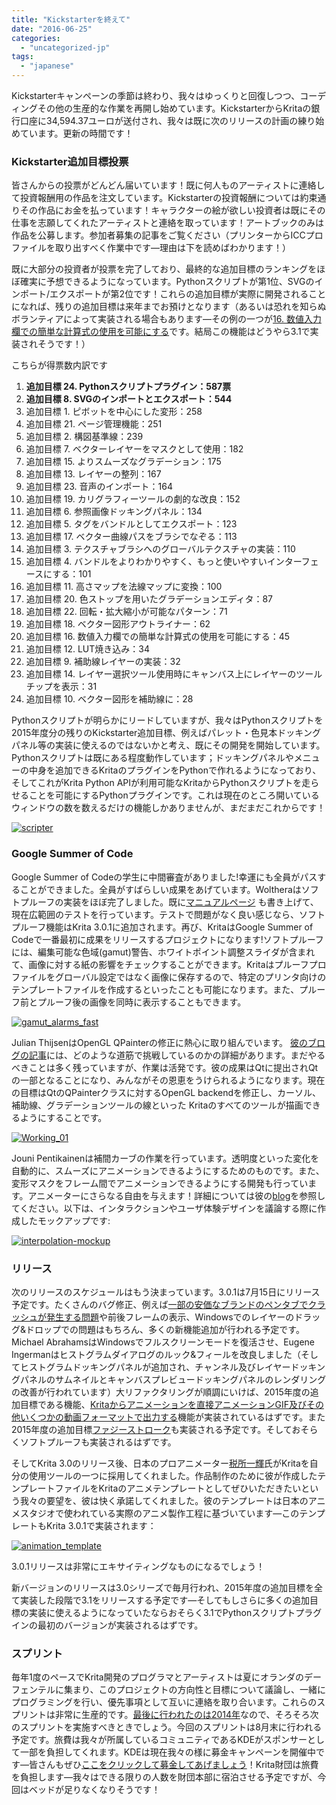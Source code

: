 ```yaml
---
title: "Kickstarterを終えて"
date: "2016-06-25"
categories: 
  - "uncategorized-jp"
tags: 
  - "japanese"
---
```


Kickstarterキャンペーンの季節は終わり、我々はゆっくりと回復しつつ、コーディングその他の生産的な作業を再開し始めています。KickstarterからKritaの銀行口座に34,594.37ユーロが送付され、我々は既に次のリリースの計画の練り始めています。更新の時間です！

### Kickstarter追加目標投票

皆さんからの投票がどんどん届いています！既に何人ものアーティストに連絡して投資報酬用の作品を注文しています。Kickstarterの投資報酬については約束通りその作品にお金を払っています！キャラクターの絵が欲しい投資者は既にその仕事を志願してくれたアーティストと連絡を取っています！アートブックのみは作品を公募します。参加者募集の記事をご覧ください（プリンターからICCプロファイルを取り出すべく作業中です―理由は下を読めばわかります！）

既に大部分の投資者が投票を完了しており、最終的な追加目標のランキングをほぼ確実に予想できるようになっています。Pythonスクリプトが第1位、SVGのインポート/エクスポートが第2位です！これらの追加目標が実際に開発されることになれば、残りの追加目標は来年までお預けとなります（あるいは恐れを知らぬボランティアによって実装される場合もあります―その例の一つが[16\. 数値入力欄での簡単な計算式の使用を可能にする](https://phabricator.kde.org/D1875)です。結局この機能はどうやら3.1で実装されそうです！）

こちらが得票数内訳です

1. **追加目標 24. Pythonスクリプトプラグイン：587票**
2. **追加目標 8. SVGのインポートとエクスポート：544**
3. 追加目標 1. ピボットを中心にした変形：258
4. 追加目標 21. ページ管理機能：251
5. 追加目標 2. 構図基準線：239
6. 追加目標 7. ベクターレイヤーをマスクとして使用：182
7. 追加目標 15. よりスムーズなグラデーション：175
8. 追加目標 13. レイヤーの整列：167
9. 追加目標 23. 音声のインポート：164
10. 追加目標 19. カリグラフィーツールの劇的な改良：152
11. 追加目標 6. 参照画像ドッキングパネル：134
12. 追加目標 5. タグをバンドルとしてエクスポート：123
13. 追加目標 17. ベクター曲線パスをブラシでなぞる：113
14. 追加目標 3. テクスチャブラシへのグローバルテクスチャの実装：110
15. 追加目標 4. バンドルをよりわかりやすく、もっと使いやすいインターフェースにする：101
16. 追加目標 11. 高さマップを法線マップに変換：100
17. 追加目標 20. 色ストップを用いたグラデーションエディタ：87
18. 追加目標 22. 回転・拡大縮小が可能なパターン：71
19. 追加目標 18. ベクター図形アウトライナー：62
20. 追加目標 16. 数値入力欄での簡単な計算式の使用を可能にする：45
21. 追加目標 12. LUT焼き込み：34
22. 追加目標 9. 補助線レイヤーの実装：32
23. 追加目標 14. レイヤー選択ツール使用時にキャンバス上にレイヤーのツールチップを表示：31
24. 追加目標 10. ベクター図形を補助線に：28

Pythonスクリプトが明らかにリードしていますが、我々はPythonスクリプトを2015年度分の残りのKickstarter追加目標、例えばパレット・色見本ドッキングパネル等の実装に使えるのではないかと考え、既にその開発を開始しています。Pythonスクリプトは既にある程度動作しています；ドッキングパネルやメニューの中身を追加できるKritaのプラグインをPythonで作れるようになっており、そしてこれがKrita Python APIが利用可能なKritaからPythonスクリプトを走らせることを可能にするPythonプラグインです。これは現在のところ開いているウィンドウの数を数えるだけの機能しかありませんが、まだまだこれからです！

[![scripter](/images/posts/2016/scripter-1024x582.png)](/images/posts/2016/scripter.png)

### Google Summer of Code

Google Summer of Codeの学生に中間審査がありました!幸運にも全員がパスすることができました。全員がすばらしい成果をあげています。Woltheraはソフトプルーフの実装をほぼ完了しました。既に[マニュアルページ](https://docs.krita.org/Soft_Proofing) も書き上げて、現在広範囲のテストを行っています。テストで問題がなく良い感じなら、ソフトプルーフ機能はKrita 3.0.1に追加されます。再び、KritaはGoogle Summer of Codeで一番最初に成果をリリースするプロジェクトになります!ソフトプルーフには、編集可能な色域(gamut)警告、ホワイトポイント調整スライダが含まれて、画像に対する紙の影響をチェックすることができます。Kritaはプルーフプロファイルをグローバル設定ではなく画像に保存するので、特定のプリンタ向けのテンプレートファイルを作成するといったことも可能になります。また、プルーフ前とプルーフ後の画像を同時に表示することもできます。

[![gamut_alarms_fast](/images/posts/2016/gamut_alarms_fast-1024x553.png)](/images/posts/2016/gamut_alarms_fast.png)

Julian ThijsenはOpenGL QPainterの修正に熱心に取り組んでいます。 [彼のブログの記事](http://kritadev.blogspot.nl/)には、どのような道筋で挑戦しているのかの詳細があります。まだやるべきことは多く残っていますが、作業は活発です。彼の成果はQtに提出されQtの一部となることになり、みんながその恩恵をうけられるようになります。現在の目標はQtのQPainterクラスに対するOpenGL backendを修正し、カーソル、補助線、グラデーションツールの線といった Kritaのすべてのツールが描画できるようにすることです。

[![Working_01](/images/posts/2016/Working_01.png)](/images/posts/2016/Working_01.png)

Jouni Pentikainenは補間カーブの作業を行っています。透明度といった変化を自動的に、スムーズにアニメーションできるようにするためのものです。また、変形マスクをフレーム間でアニメーションできるようにする開発も行っています。アニメーターにさらなる自由を与えます！詳細については彼の[blog](http://kritaanimation.blogspot.nl/)を参照してください。以下は、インタラクションやユーザ体験デザインを議論する際に作成したモックアップです:

[![interpolation-mockup](/images/posts/2016/interpolation-mockup.png)](/images/posts/2016/interpolation-mockup.png)

### リリース

次のリリースのスケジュールはもう決まっています。3.0.1は7月15日にリリース予定です。たくさんのバグ修正、例えば[一部の安価なブランドのペンタブでクラッシュが発生する問題](https://krita.org/jp/item/anatomy-of-a-bug-fix-jp/)や前後フレームの表示、Windowsでのレイヤーのドラッグ&ドロップでの問題はもちろん、多くの新機能追加が行われる予定です。Michael AbrahamsはWindowsでフルスクリーンモードを復活させ、Eugene Ingermanはヒストグラムダイアログのルック&フィールを改良しました（そしてヒストグラムドッキングパネルが追加され、チャンネル及びレイヤードッキングパネルのサムネイルとキャンバスプレビュードッキングパネルのレンダリングの改善が行われています）大リファクタリングが順調にいけば、2015年度の追加目標である機能、[Kritaからアニメーションを直接アニメーションGIF及びその他いくつかの動画フォーマットで出力する](https://phabricator.kde.org/T116)機能が実装されているはずです。また2015年度の追加目標[ファジーストローク](https://phabricator.kde.org/T166)も実装される予定です。そしておそらくソフトプルーフも実装されるはずです。

そしてKrita 3.0のリリース後、日本のプロアニメーター[税所一輝](https://twitter.com/motoaki_saisho)氏がKritaを自分の使用ツールの一つに採用してくれました。作品制作のために彼が作成したテンプレートファイルをKritaのアニメテンプレートとしてぜひいただきたいという我々の要望を、彼は快く承諾してくれました。彼のテンプレートは日本のアニメスタジオで使われている実際のアニメ製作工程に基づいています―このテンプレートもKrita 3.0.1で実装されます：

[![animation_template](/images/posts/2016/animation_template-1024x577.png)](/images/posts/2016/animation_template.png)

3.0.1リリースは非常にエキサイティングなものになるでしょう！

新バージョンのリリースは3.0シリーズで毎月行われ、2015年度の追加目標を全て実装した段階で3.1をリリースする予定です―そしてもしさらに多くの追加目標の実装に使えるようになっていたならおそらく3.1でPythonスクリプトプラグインの最初のバージョンが実装されるはずです。

### スプリント

毎年1度のペースでKrita開発のプログラマとアーティストは夏にオランダのデーフェンテルに集まり、このプロジェクトの方向性と目標について議論し、一緒にプログラミングを行い、優先事項として互いに連絡を取り合います。これらのスプリントは非常に生産的です。[最後に行われたのは2014年](https://dot.kde.org/2014/06/04/2014-krita-sprint-deventer-netherlands)なので、そろそろ次のスプリントを実施すべきときでしょう。今回のスプリントは8月末に行われる予定です。旅費は我々が所属しているコミュニティであるKDEがスポンサーとして一部を負担してくれます。KDEは現在我々の様に募金キャンペーンを開催中です―皆さんもぜひ[ここをクリックして募金してあげましょう](https://www.kde.org/fundraisers/randameetings2016/)！Krita財団は旅費を負担します―我々はできる限りの人数を財団本部に宿泊させる予定ですが、今回はベッドが足りなくなりそうです！
